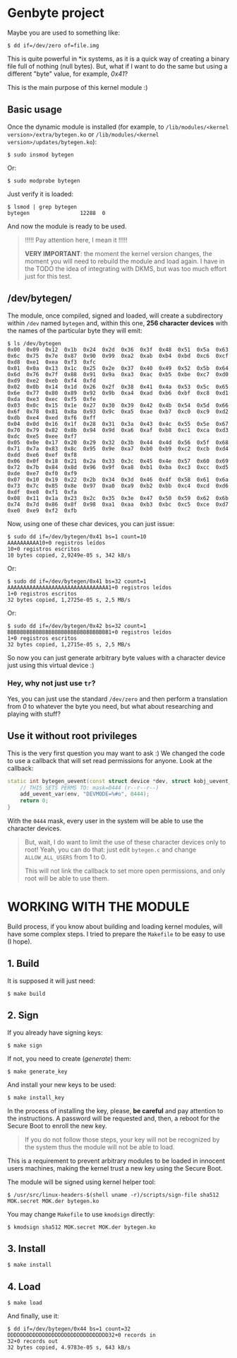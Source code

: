 # Genbyte project

Maybe you are used to something like:

```shell
$ dd if=/dev/zero of=file.img
```

This is quite powerful in *ix systems, as it is a quick way of creating a binary file full of nothing (null bytes). But, what if I want to do the same but using a different "byte" value, for example, *0x41*?

This is the main purpose of this kernel module :)

## Basic usage

Once the dynamic module is installed (for example, to `/lib/modules/<kernel version>/extra/bytegen.ko` or `/lib/modules/<kernel version>/updates/bytegen.ko`):

```shell
$ sudo insmod bytegen
```

Or:

```shell
$ sudo modprobe bytegen
```

Just verify it is loaded:

```shell
$ lsmod | grep bytegen
bytegen                12288  0
```

And now the module is ready to be used.


> !!!!! Pay attention here, I mean it !!!!! 
> 
> **VERY IMPORTANT**: the moment the kernel version changes, the moment you will need to rebuild the module and load again. I have in the TODO the idea of integrating with DKMS, but was too much effort just for this test.


## /dev/bytegen/

The module, once compiled, signed and loaded, will create a subdirectory within `/dev` named `bytegen` and, within this one, **256 character devices** with the names of the particular byte they will emit:

```shell
$ ls /dev/bytegen
0x00  0x09  0x12  0x1b  0x24  0x2d  0x36  0x3f  0x48  0x51  0x5a  0x63  0x6c  0x75  0x7e  0x87  0x90  0x99  0xa2  0xab  0xb4  0xbd  0xc6  0xcf  0xd8  0xe1  0xea  0xf3  0xfc
0x01  0x0a  0x13  0x1c  0x25  0x2e  0x37  0x40  0x49  0x52  0x5b  0x64  0x6d  0x76  0x7f  0x88  0x91  0x9a  0xa3  0xac  0xb5  0xbe  0xc7  0xd0  0xd9  0xe2  0xeb  0xf4  0xfd
0x02  0x0b  0x14  0x1d  0x26  0x2f  0x38  0x41  0x4a  0x53  0x5c  0x65  0x6e  0x77  0x80  0x89  0x92  0x9b  0xa4  0xad  0xb6  0xbf  0xc8  0xd1  0xda  0xe3  0xec  0xf5  0xfe
0x03  0x0c  0x15  0x1e  0x27  0x30  0x39  0x42  0x4b  0x54  0x5d  0x66  0x6f  0x78  0x81  0x8a  0x93  0x9c  0xa5  0xae  0xb7  0xc0  0xc9  0xd2  0xdb  0xe4  0xed  0xf6  0xff
0x04  0x0d  0x16  0x1f  0x28  0x31  0x3a  0x43  0x4c  0x55  0x5e  0x67  0x70  0x79  0x82  0x8b  0x94  0x9d  0xa6  0xaf  0xb8  0xc1  0xca  0xd3  0xdc  0xe5  0xee  0xf7
0x05  0x0e  0x17  0x20  0x29  0x32  0x3b  0x44  0x4d  0x56  0x5f  0x68  0x71  0x7a  0x83  0x8c  0x95  0x9e  0xa7  0xb0  0xb9  0xc2  0xcb  0xd4  0xdd  0xe6  0xef  0xf8
0x06  0x0f  0x18  0x21  0x2a  0x33  0x3c  0x45  0x4e  0x57  0x60  0x69  0x72  0x7b  0x84  0x8d  0x96  0x9f  0xa8  0xb1  0xba  0xc3  0xcc  0xd5  0xde  0xe7  0xf0  0xf9
0x07  0x10  0x19  0x22  0x2b  0x34  0x3d  0x46  0x4f  0x58  0x61  0x6a  0x73  0x7c  0x85  0x8e  0x97  0xa0  0xa9  0xb2  0xbb  0xc4  0xcd  0xd6  0xdf  0xe8  0xf1  0xfa
0x08  0x11  0x1a  0x23  0x2c  0x35  0x3e  0x47  0x50  0x59  0x62  0x6b  0x74  0x7d  0x86  0x8f  0x98  0xa1  0xaa  0xb3  0xbc  0xc5  0xce  0xd7  0xe0  0xe9  0xf2  0xfb
```

Now, using one of these char devices, you can just issue:


```shell
$ sudo dd if=/dev/bytegen/0x41 bs=1 count=10
AAAAAAAAAA10+0 registros leídos
10+0 registros escritos
10 bytes copied, 2,9249e-05 s, 342 kB/s
```

Or:

```shell
$ sudo dd if=/dev/bytegen/0x41 bs=32 count=1
AAAAAAAAAAAAAAAAAAAAAAAAAAAAAAAA1+0 registros leídos
1+0 registros escritos
32 bytes copied, 1,2725e-05 s, 2,5 MB/s
```

Or:

```shell
$ sudo dd if=/dev/bytegen/0x42 bs=32 count=1
BBBBBBBBBBBBBBBBBBBBBBBBBBBBBBBB1+0 registros leídos
1+0 registros escritos
32 bytes copied, 1,2715e-05 s, 2,5 MB/s
```

So now you can just generate arbitrary byte values with a character device just using this virtual device :)


### Hey, why not just use `tr`?

Yes, you can just use the standard `/dev/zero` and then perform a translation from *0* to whatever the byte you need, but what about researching and playing with stuff? 


## Use it without root privileges

This is the very first question you may want to ask :) We changed the code to use a callback that will set read permissions for anyone. Look at the callback:

```c++
static int bytegen_uevent(const struct device *dev, struct kobj_uevent_env *env) {
    // THIS SETS PERMS TO: mask=0444 (r--r--r--)
    add_uevent_var(env, "DEVMODE=%#o", 0444);
    return 0;
}
```

With the `0444` mask, every user in the system will be able to use the character devices.

> But, wait, I do want to limit the use of these character devices only to root! Yeah, you can do that: just edit `bytegen.c` and change `ALLOW_ALL_USERS` from 1 to 0.
> 
> This will not link the callback to set more open permissions, and only root will be able to use them.



# WORKING WITH THE MODULE

Build process, if you know about building and loading kernel modules, will have some complex steps. I tried to prepare the `Makefile` to be easy to use (I hope). 

## 1. Build

It is supposed it will just need:

```shell
$ make build
```

## 2. Sign

If you already have signing keys:

```shell
$ make sign
```

If not, you need to create (*generate*) them:

```shell
$ make generate_key
```

And install your new keys to be used:

```shell
$ make install_key
```

In the process of installing the key, please, **be careful** and pay attention to the instructions. A password will be requested and, then, a reboot for the Secure Boot to enroll the new key.

> If you do not follow those steps, your key will not be recognized by the system thus the module will not be able to load.

This is a requirement to prevent arbitrary modules to be loaded in innocent users machines, making the kernel trust a new key using the Secure Boot.

The module will be signed using kernel helper tool:

```shell
$ /usr/src/linux-headers-$(shell uname -r)/scripts/sign-file sha512 MOK.secret MOK.der bytegen.ko
```

You may change `Makefile` to use `kmodsign` directly:

```shell
$ kmodsign sha512 MOK.secret MOK.der bytegen.ko
```

## 3. Install

```shell
$ make install
```

## 4. Load

```shell
$ make load
```

And finally, use it:

```shell
$ dd if=/dev/bytegen/0x44 bs=1 count=32
DDDDDDDDDDDDDDDDDDDDDDDDDDDDDDDD32+0 records in
32+0 records out
32 bytes copied, 4.9783e-05 s, 643 kB/s
```
